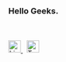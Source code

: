 ### Hello Geeks.

<br>
<br>
<a href="https://www.linkedin.com/in/sourav-kumar-812a491a5" target="_blank">
  <img src="https://static.vecteezy.com/system/resources/previews/018/910/715/original/linkedin-logo-linkedin-symbol-linkedin-icon-free-free-vector.jpg" 
       alt="LinkedIn" width="25" height="25">
</a>&nbsp
<a href="https://twitter.com/ersourav9871" target="_blank">
  <img src="https://t3.ftcdn.net/jpg/06/29/22/40/360_F_629224066_zdnJIKaJHiMkP6EOIoh6hvUxcnFpsbE1.jpg" 
       alt="Twitter" width="25" height="25">
</a>

